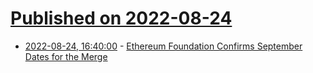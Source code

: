 # [Published on 2022-08-24](index.md)

* [2022-08-24, 16:40:00](https://tech.slashdot.org/story/22/08/24/1628240/ethereum-foundation-confirms-september-dates-for-the-merge?utm_source=rss1.0mainlinkanon&utm_medium=feed) - [Ethereum Foundation Confirms September Dates for the Merge](https://tech.slashdot.org/story/22/08/24/1628240/ethereum-foundation-confirms-september-dates-for-the-merge?utm_source=rss1.0mainlinkanon&utm_medium=feed)
